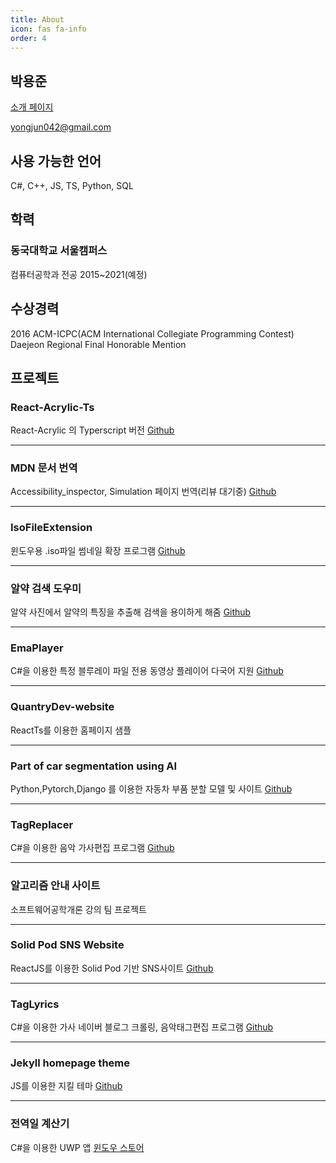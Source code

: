 ```yaml
---
title: About
icon: fas fa-info
order: 4
---
```


## 박용준

[소개 페이지](https://yongjun042.github.io/portfolio/ "소개 페이지")

yongjun042@gmail.com

## 사용 가능한 언어

C#, C++, JS, TS, Python, SQL

## 학력

### 동국대학교 서울캠퍼스

컴퓨터공학과 전공 2015~2021(예정)

## 수상경력

2016 ACM-ICPC(ACM International Collegiate Programming Contest) Daejeon Regional Final Honorable Mention

## 프로젝트

### React-Acrylic-Ts

React-Acrylic 의 Typerscript 버전
[Github](https://github.com/Yongjun042/react-acrylic-ts)

---

### MDN 문서 번역

Accessibility_inspector, Simulation 페이지 번역(리뷰 대기중)
[Github](https://github.com/mdn/translated-content/pull/1994)

---

### IsoFileExtension

윈도우용 .iso파일 썸네일 확장 프로그램
[Github](https://github.com/Yongjun042/IsoFileExtension)

---

### 알약 검색 도우미

알약 사진에서 알약의 특징을 추출해 검색을 용이하게 해줌
[Github](https://github.com/Yongjun042/HCITeam2)

---

### EmaPlayer

C#을 이용한 특정 블루레이 파일 전용 동영상 플레이어 다국어 지원
[Github](https://github.com/Yongjun042/EmaPlayer)

---

### QuantryDev-website

ReactTs를 이용한 홈페이지 샘플

---

### Part of car segmentation using AI

Python,Pytorch,Django 를 이용한 자동차 부품 분할 모델 및 사이트
[Github](https://github.com/CSID-DGU/2020-2-CECD1-Turing-6)

---

### TagReplacer

C#을 이용한 음악 가사편집 프로그램
[Github](https://github.com/Yongjun042/TagReplacer)

---

### 알고리즘 안내 사이트

소프트웨어공학개론 강의 팀 프로젝트

---

### Solid Pod SNS Website

ReactJS를 이용한 Solid Pod 기반 SNS사이트
[Github](https://github.com/CSID-DGU/2019-1-OSSP1-Chobo-5)

---

### TagLyrics

C#을 이용한 가사 네이버 블로그 크롤링, 음악태그편집 프로그램
[Github](https://github.com/Yongjun042/TagLyrics)

---

### Jekyll homepage theme

JS를 이용한 지킬 테마
[Github](https://github.com/Yongjun042/modern-fluent)

---

### 전역일 계산기

C#을 이용한 UWP 앱
[윈도우 스토어](https://www.microsoft.com/ko-kr/p/%EC%A0%84%EC%97%AD%EC%9D%BC-%EA%B3%84%EC%82%B0%EA%B8%B0/9n321jjsmlvb)
